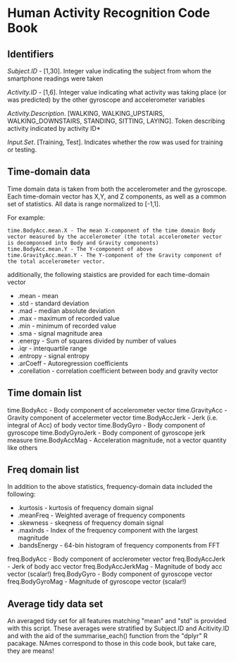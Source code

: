 # Human Activity Recognition Code Book

## Identifiers

*Subject.ID* - [1,30]. Integer value indicating the subject from whom the smartphone readings were taken

*Activity.ID* - [1,6]. Integer value indicating what activity was taking place (or was predicted) by the other gyroscope and accelerometer variables

*Activity.Description*. [WALKING, WALKING_UPSTAIRS, WALKING_DOWNSTAIRS, STANDING, SITTING, LAYING]. Token describing activity indicated by activity ID* 

*Input.Set*. [Training, Test]. Indicates whether the row was used for training or testing.

## Time-domain data

Time domain data is taken from both the accelerometer and the gyroscope.  Each time-domain vector has X,Y, and Z components,
as well as a common set of statistics. All data is range normalized to [-1,1].

For example:

	time.BodyAcc.mean.X - The mean X-component of the time domain Body vector measured by the accelerometer (the total accelerometer vector is decomponsed into Body and Gravity components)
	time.BodyAcc.mean.Y - The Y-component of above
	time.GravityAcc.mean.Y - The Y-component of the Gravity component of the total accelerometer vector.

additionally, the following staistics are provided for each time-domain vector
* .mean - mean
* .std  - standard deviation
* .mad  - median absolute deviation
* .max  - maximum of recorded value
* .min  - minimum of recorded value
* .sma  - signal magnitude area
* .energy - Sum of squares divided by number of values
* .iqr - interquartile range
* .entropy - signal entropy
* .arCoeff - Autoregression coefficients
* .corellation - correlation coefficient between body and gravity vector

## Time domain list

time.BodyAcc - Body component of accelerometer vector
time.GravityAcc - Gravity component of accelermeter vector
time.BodyAccJerk - Jerk (i.e. integral of Acc) of body vector
time.BodyGyro - Body component of gyroscope
time.BodyGyroJerk - Body component of gyroscope jerk measure
time.BodyAccMag - Acceleration magnitude, not a vector quantity like others

## Freq domain list

In addition to the above statistics, frequency-domain data included the following:
 
* .kurtosis - kurtosis of frequency domain signal
* .meanFreq  - Weighted average of frequency components
* .skewness - skeqness of frequency domain signal
* .maxInds  - Index of the frequency component with the largest magnitude
* .bandsEnergy - 64-bin histogram of frequency components from FFT

freq.BodyAcc - Body component of acclerometer vector
freq.BodyAccJerk - Jerk of body acc vector
freq.BodyAccJerkMag -  Magnitude of body acc vector (scalar!)
freq.BodyGyro - Body component of gyroscope vector
freq.BodyGyroMag - Magnitude of gyroscope vector (scalar!)

## Average tidy data set

An averaged tidy set for all features matching "mean" and "std" is provided with this script.
These averages were stratified by Subject.ID and Acitivity.ID and with the aid of the 
summarise_each() function from the "dplyr" R pacakage. NAmes correspond to those in this 
code book, but take care, they are means!




